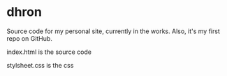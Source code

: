 dhron
=====

Source code for my personal site, currently in the works. Also, it's my first repo on GitHub.

index.html is the source code

stylsheet.css is the css
